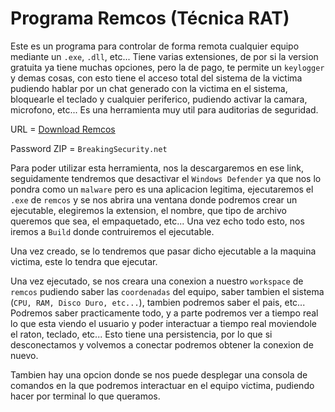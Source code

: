 # Programa Remcos (Técnica RAT)

Este es un programa para controlar de forma remota cualquier equipo mediante un `.exe`, `.dll`, etc... Tiene varias extensiones, de por si la version gratuita ya tiene muchas opciones, pero la de pago, te permite un `keylogger` y demas cosas, con esto tiene el acceso total del sistema de la victima pudiendo hablar por un chat generado con la victima en el sistema, bloquearle el teclado y cualquier periferico, pudiendo activar la camara, microfono, etc... Es una herramienta muy util para auditorias de seguridad.

URL = [Download Remcos](https://breakingsecurity.net/remcos/free/)

Password ZIP = `BreakingSecurity.net`

Para poder utilizar esta herramienta, nos la descargaremos en ese link, seguidamente tendremos que desactivar el `Windows Defender` ya que nos lo pondra como un `malware` pero es una aplicacion legitima, ejecutaremos el `.exe` de `remcos` y se nos abrira una ventana donde podremos crear un ejecutable, elegiremos la extension, el nombre, que tipo de archivo queremos que sea, el empaquetado, etc... Una vez echo todo esto, nos iremos a `Build` donde contruiremos el ejecutable.

Una vez creado, se lo tendremos que pasar dicho ejecutable a la maquina victima, este lo tendra que ejecutar.

Una vez ejecutado, se nos creara una conexion a nuestro `workspace` de `remcos` pudiendo saber las `coordenadas` del equipo, saber tambien el sistema (`CPU, RAM, Disco Duro, etc...`), tambien podremos saber el pais, etc... Podremos saber practicamente todo, y a parte podremos ver a tiempo real lo que esta viendo el usuario y poder interactuar a tiempo real moviendole el raton, teclado, etc... Esto tiene una persistencia, por lo que si desconectamos y volvemos a conectar podremos obtener la conexion de nuevo.

Tambien hay una opcion donde se nos puede desplegar una consola de comandos en la que podremos interactuar en el equipo victima, pudiendo hacer por terminal lo que queramos.
